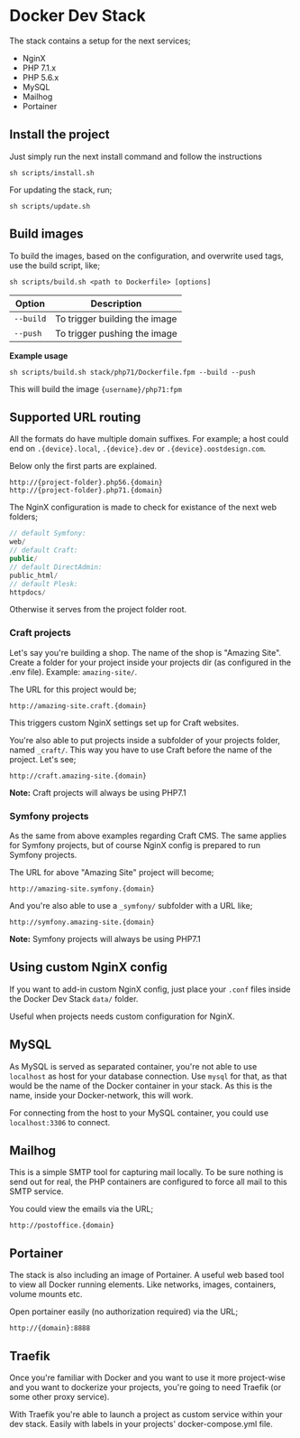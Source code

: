# Docker Dev Stack

The stack contains a setup for the next services;

- NginX
- PHP 7.1.x
- PHP 5.6.x
- MySQL
- Mailhog
- Portainer

## Install the project

Just simply run the next install command and follow the instructions

```
sh scripts/install.sh
```

For updating the stack, run;

```
sh scripts/update.sh
```

## Build images

To build the images, based on the configuration, and overwrite used tags, use the build script, like;

```
sh scripts/build.sh <path to Dockerfile> [options]
```

Option    | Description
--------- | ------------------------------
`--build` | To trigger building the image
`--push`  | To trigger pushing the image

__Example usage__

```
sh scripts/build.sh stack/php71/Dockerfile.fpm --build --push
```

This will build the image `{username}/php71:fpm`

## Supported URL routing

All the formats do have multiple domain suffixes. For example; a host could end
on `.{device}.local`, `.{device}.dev` or `.{device}.oostdesign.com`.

Below only the first parts are explained.

```
http://{project-folder}.php56.{domain}
http://{project-folder}.php71.{domain}
```

The NginX configuration is made to check for existance of the next web folders;

```js
// default Symfony:
web/
// default Craft:
public/
// default DirectAdmin:
public_html/
// default Plesk:
httpdocs/
```

Otherwise it serves from the project folder root.

### Craft projects

Let's say you're building a shop. The name of the shop is "Amazing Site". Create a
folder for your project inside your projects dir (as configured in the .env file).
Example: `amazing-site/`.

The URL for this project would be;

```
http://amazing-site.craft.{domain}
```

This triggers custom NginX settings set up for Craft websites.

You're also able to put projects inside a subfolder of your projects folder, named `_craft/`. This way you have to use Craft before the name of the project. Let's see;

```
http://craft.amazing-site.{domain}
```

__Note:__ Craft projects will always be using PHP7.1

### Symfony projects

As the same from above examples regarding Craft CMS. The same applies for Symfony projects, but of course NginX config is prepared to run Symfony projects.

The URL for above "Amazing Site" project will become;

```
http://amazing-site.symfony.{domain}
```

And you're also able to use a `_symfony/` subfolder with a URL like;

```
http://symfony.amazing-site.{domain}
```

__Note:__ Symfony projects will always be using PHP7.1

## Using custom NginX config

If you want to add-in custom NginX config, just place your `.conf` files inside the Docker Dev Stack `data/` folder.

Useful when projects needs custom configuration for NginX.

## MySQL

As MySQL is served as separated container, you're not able to use `localhost` as host for your database connection. Use `mysql` for that, as that would be the name of the Docker container in your stack. As this is the name, inside your Docker-network, this will work.

For connecting from the host to your MySQL container, you could use `localhost:3306` to connect.

## Mailhog

This is a simple SMTP tool for capturing mail locally. To be sure nothing is send out for real, the PHP containers are configured to force all mail to this SMTP service.

You could view the emails via the URL;

```
http://postoffice.{domain}
```

## Portainer

The stack is also including an image of Portainer. A useful web based tool to view all Docker running elements. Like networks, images, containers, volume mounts etc.

Open portainer easily (no authorization required) via the URL;

```
http://{domain}:8888
```

## Traefik

Once you're familiar with Docker and you want to use it more project-wise and you want to dockerize your projects, you're going to need Traefik (or some other proxy service).

With Traefik you're able to launch a project as custom service within your dev stack. Easily with labels in your projects' docker-compose.yml file.